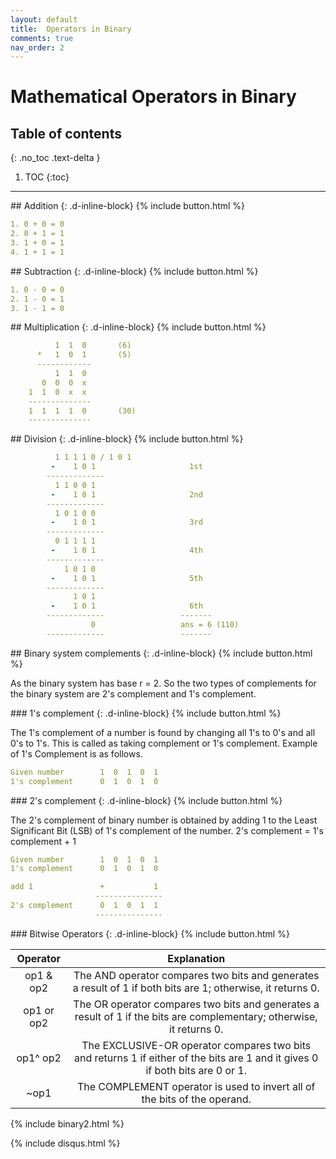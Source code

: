 ```yaml
---
layout: default
title:  Operators in Binary
comments: true
nav_order: 2
---
```


# Mathematical Operators in Binary


## Table of contents
{: .no_toc .text-delta }

1. TOC
{:toc}

---

<div class="main-sub-heading" markdown="1">
## Addition
{: .d-inline-block}
{% include button.html %}
</div>

```yaml 
1. 0 + 0 = 0
2. 0 + 1 = 1
3. 1 + 0 = 1
4. 1 + 1 = 1
```

<div class="main-sub-heading" markdown="1">
## Subtraction
{: .d-inline-block}
{% include button.html %}
</div>

```yaml
1. 0 - 0 = 0
2. 1 - 0 = 1
3. 1 - 1 = 0
```

<div class="main-sub-heading" markdown="1">
## Multiplication
{: .d-inline-block}
{% include button.html %}
</div>

```yaml
          1  1  0       (6)
      *   1  0  1       (5)
      ------------
          1  1  0 
       0  0  0  x
    1  1  0  x  x
    --------------
    1  1  1  1  0       (30)
    --------------   
```

<div class="main-sub-heading" markdown="1">
## Division
{: .d-inline-block}
{% include button.html %}
</div>

```yaml
          1 1 1 1 0 / 1 0 1
         -    1 0 1                     1st 
        -------------
          1 1 0 0 1
         -    1 0 1                     2nd
        -------------
          1 0 1 0 0
         -    1 0 1                     3rd
        -------------
          0 1 1 1 1
         -    1 0 1                     4th
        -------------
            1 0 1 0
         -    1 0 1                     5th
        -------------
              1 0 1
         -    1 0 1                     6th 
        -------------                 -------
                  0                   ans = 6 (110)
        -------------                 -------
```

<div class="main-sub-heading" markdown="1">
## Binary system complements
{: .d-inline-block}
{% include button.html %}
</div>

As the binary system has base r = 2. So the two types of complements for the binary system are 2's complement and 1's complement.


<div class="main-sub-heading" markdown="1">
### 1's complement
{: .d-inline-block}
{% include button.html %}
</div>

The 1's complement of a number is found by changing all 1's to 0's and all 0's to 1's. This is called as taking complement or 1's complement. Example of 1's Complement is as follows.

```yaml
Given number        1  0  1  0  1
1's complement      0  1  0  1  0 
```
<div class="main-sub-heading" markdown="1">
### 2's complement
{: .d-inline-block}
{% include button.html %}
</div>

The 2's complement of binary number is obtained by adding 1 to the Least Significant Bit (LSB) of 1's complement of the number.
2's complement = 1's complement + 1


```yaml
Given number        1  0  1  0  1
1's complement      0  1  0  1  0 

add 1               +           1
                   ---------------
2's complement      0  1  0  1  1             
                   --------------- 

```


<div class="main-sub-heading" markdown="1">
### Bitwise Operators
{: .d-inline-block}
{% include button.html %}
</div>

|Operator   |    Explanation   |
|:---------:|:----------------:|
|op1 & op2 | The AND operator compares two bits and generates a result of 1 if both bits are 1; otherwise, it returns 0.|
|op1 or op2 | The OR operator compares two bits and generates a result of 1 if the bits are complementary; otherwise, it returns 0.|
|op1^ op2 | The EXCLUSIVE-OR operator compares two bits and returns 1 if either of the bits are 1 and it gives 0 if both bits are 0 or 1.|
|~op1 | The COMPLEMENT operator is used to invert all of the bits of the operand.|


{% include binary2.html %}


{% include disqus.html %}
